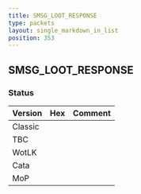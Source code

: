 ```yaml
---
title: SMSG_LOOT_RESPONSE
type: packets
layout: single_markdown_in_list
position: 353
---
```


## SMSG_LOOT_RESPONSE

### Status

Version    | Hex        | Comment
---------- | ---------- | ---------- 
Classic    |            |
TBC        |            |
WotLK      |            |
Cata       |            |
MoP        |            |